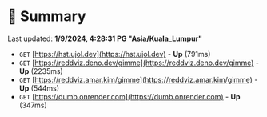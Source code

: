 # 📖 Summary
Last updated: **1/9/2024, 4:28:31 PG "Asia/Kuala_Lumpur"**

- `GET` [https://hst.ujol.dev](https://hst.ujol.dev) - **Up** (791ms)
- `GET` [https://reddviz.deno.dev/gimme](https://reddviz.deno.dev/gimme) - **Up** (2235ms)
- `GET` [https://reddviz.amar.kim/gimme](https://reddviz.amar.kim/gimme) - **Up** (544ms)
- `GET` [https://dumb.onrender.com](https://dumb.onrender.com) - **Up** (347ms)
